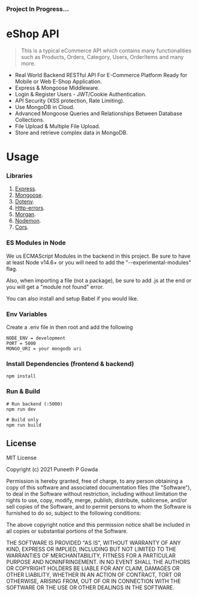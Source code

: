 ### Project In Progress...

# eShop API

> This is a typical eCommerce API which contains many functionalities such as Products, Orders, Category, Users, OrderItems and many more.

- Real World Backend RESTful API For E-Commerce Platform Ready for Mobile or Web E-Shop Application.
- Express & Mongoose Middleware.
- Login & Register Users - JWT/Cookie Authentication.
- API Security (XSS protection, Rate Limiting).
- Use MongoDB in Cloud.
- Advanced Mongoose Queries and Relationships Between Database Collections.
- File Upload & Multiple File Upload.
- Store and retrieve complex data in MongoDB.

# Usage

### Libraries

1. [Express](https://www.npmjs.com/package/express).
2. [Mongoose](https://www.npmjs.com/package/mongoose).
3. [Dotenv](https://www.npmjs.com/package/dotenv).
4. [Http-errors](https://www.npmjs.com/package/http-errors).
5. [Morgan](https://www.npmjs.com/package/morgan).
6. [Nodemon](https://www.npmjs.com/package/nodemon).
7. [Cors](https://www.npmjs.com/package/cors).

### ES Modules in Node

We us ECMAScript Modules in the backend in this project. Be sure to have at least Node v14.6+ or you will need to add the "--experimental-modules" flag.

Also, when importing a file (not a package), be sure to add .js at the end or you will get a "module not found" error.

You can also install and setup Babel if you would like.

### Env Variables

Create a .env file in then root and add the following

```
NODE_ENV = development
PORT = 5000
MONGO_URI = your mongodb uri

```

### Install Dependencies (frontend & backend)

```
npm install

```

### Run & Build

```
# Run backend (:5000)
npm run dev

# Build only
npm run build

```

## License

MIT License

Copyright (c) 2021 Puneeth P Gowda

Permission is hereby granted, free of charge, to any person obtaining a copy
of this software and associated documentation files (the "Software"), to deal
in the Software without restriction, including without limitation the rights
to use, copy, modify, merge, publish, distribute, sublicense, and/or sell
copies of the Software, and to permit persons to whom the Software is
furnished to do so, subject to the following conditions:

The above copyright notice and this permission notice shall be included in all
copies or substantial portions of the Software.

THE SOFTWARE IS PROVIDED "AS IS", WITHOUT WARRANTY OF ANY KIND, EXPRESS OR
IMPLIED, INCLUDING BUT NOT LIMITED TO THE WARRANTIES OF MERCHANTABILITY,
FITNESS FOR A PARTICULAR PURPOSE AND NONINFRINGEMENT. IN NO EVENT SHALL THE
AUTHORS OR COPYRIGHT HOLDERS BE LIABLE FOR ANY CLAIM, DAMAGES OR OTHER
LIABILITY, WHETHER IN AN ACTION OF CONTRACT, TORT OR OTHERWISE, ARISING FROM,
OUT OF OR IN CONNECTION WITH THE SOFTWARE OR THE USE OR OTHER DEALINGS IN THE
SOFTWARE.
